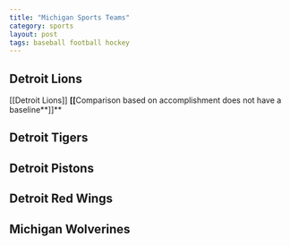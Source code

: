 ```yaml
---
title: "Michigan Sports Teams"
category: sports
layout: post
tags: baseball football hockey
---
```



## Detroit Lions

[[Detroit Lions]]
**[​[**​Comparison based on accomplishment does not have a baseline**]]**
>

## Detroit Tigers

## Detroit Pistons 

## Detroit Red Wings

## Michigan Wolverines